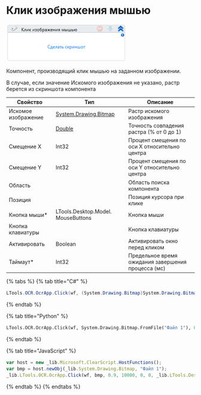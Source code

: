 # Клик изображения мышью

![](<../../../.gitbook/assets/image (449).png>)

Компонент, производящий клик мышью на заданном изображении.

В случае, если значение Искомого изображения не указано, растр берется из скриншота компонента

| Свойство            | Тип                                | Описание                                           |
| ------------------- | ---------------------------------- | -------------------------------------------------- |
| Искомое изображение | [System.Drawing.Bitmap](https://learn.microsoft.com/ru-ru/dotnet/api/system.drawing.bitmap?redirectedfrom=MSDN&view=netframework-4.8)              | Растр искомого изображения                         |
| Точность            | [Double](https://learn.microsoft.com/ru-ru/dotnet/api/system.double?view=net-5.0&viewFallbackFrom=windowsdesktop-3.0)                             | Точность совпадения растра (% от 0 до 1)           |
| Смещение X          | Int32                              |  Процент смещения по оси X относительно центра     |
| Смещение Y          | Int32                              |  Процент смещения по оси Y относительно центра     |
| Область             |                                    | Область поиска компонента                          |
| Позиция             |                                    | Позиция курсора при клике                          |
| Кнопка мыши\*       | LTools.Desktop.Model. MouseButtons | Кнопка мыши                                        |
| Кнопка клавиатуры   |                                    | Кнопка клавиатуры                                  |
| Активировать        | Boolean                            | Активировать окно перед кликом                     |
| Таймаут\*           | Int32                              | Предельное время ожидания завершения процесса (мс) |

{% tabs %}
{% tab title="C#" %}
```csharp
LTools.OCR.OcrApp.Click(wf, (System.Drawing.Bitmap)System.Drawing.Bitmap.FromFile("Файл 1"), 0.9, 10000, 0, 0, LTools.Desktop.Model.MouseButtons.BUTTON_LEFT);
```
{% endtab %}

{% tab title="Python" %}
```python
LTools.OCR.OcrApp.Click(wf, System.Drawing.Bitmap.FromFile("Файл 1"), 0.9, 10000, 0, 0, LTools.Desktop.Model.MouseButtons.BUTTON_LEFT)
```
{% endtab %}

{% tab title="JavaScript" %}
```javascript
var host = new _lib.Microsoft.ClearScript.HostFunctions();
var bmp = host.newObj(_lib.System.Drawing.Bitmap, "Файл 1");
_lib.LTools.OCR.OcrApp.Click(wf, bmp, 0.9, 10000, 0, 0, _lib.LTools.Desktop.Model.MouseButtons.BUTTON_LEFT);
```
{% endtab %}
{% endtabs %}
